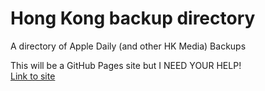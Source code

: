 # Hong Kong backup directory
A directory of Apple Daily (and other HK Media) Backups

This will be a GitHub Pages site but I NEED YOUR HELP! <br>
[Link to site](https://hkmediabackups.com/)
